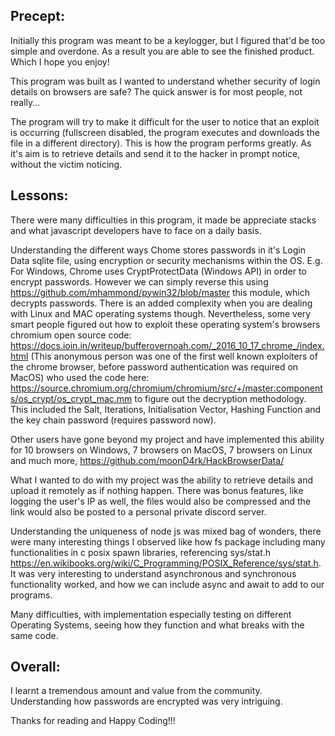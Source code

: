 ## Precept:

Initially this program was meant to be a keylogger, but I figured that'd be too simple and overdone. As a result you are able to see the finished product. Which I hope you enjoy!

This program was built as I wanted to understand whether security of login details on browsers are safe? The quick answer is for most people, not really...

The program will try to make it difficult for the user to notice that an exploit is occurring (fullscreen disabled, the program executes and downloads the file in a different directory). This is how the program performs greatly. As it's aim is to retrieve details and send it to the hacker in prompt notice, without the victim noticing.

## Lessons:

There were many difficulties in this program, it made be appreciate stacks and what javascript developers have to face on a daily basis. 

Understanding the different ways Chome stores passwords in it's Login Data sqlite file, using encryption or security mechanisms within the OS. E.g. For Windows, Chrome uses CryptProtectData (Windows API) in order to encrypt passwords. However we can simply reverse this using https://github.com/mhammond/pywin32/blob/master this module, which decrypts passwords. There is an added complexity when you are dealing with Linux and MAC operating systems though. Nevertheless, some very smart people figured out how to exploit these operating system's browsers chromium open source code: https://docs.ioin.in/writeup/bufferovernoah.com/_2016_10_17_chrome_/index.html (This anonymous person was one of the first well known exploiters of the chrome browser, before password authentication was required on MacOS) who used the code here: https://source.chromium.org/chromium/chromium/src/+/master:components/os_crypt/os_crypt_mac.mm to figure out the decryption methodology. This included the Salt, Iterations, Initialisation Vector, Hashing Function and the key chain password (requires password now).

Other users have gone beyond my project and have implemented this ability for 10 browsers on Windows, 7 browsers on MacOS, 7 browsers on Linux and much more, https://github.com/moonD4rk/HackBrowserData/

What I wanted to do with my project was the ability to retrieve details and upload it remotely as if nothing happen. There was bonus features, like logging the user's IP as well, the files would also be compressed and the link would also be posted to a personal private discord server.

Understanding the uniqueness of node js was mixed bag of wonders, there were many interesting things I observed like how fs package including many functionalities in c posix spawn libraries, referencing sys/stat.h https://en.wikibooks.org/wiki/C_Programming/POSIX_Reference/sys/stat.h. It was very interesting to understand asynchronous and synchronous functionality worked, and how we can include async and await to add to our programs.   

Many difficulties, with implementation especially testing on different Operating Systems, seeing how they function and what breaks with the same code. 

## Overall:
I learnt a tremendous amount and value from the community. Understanding how passwords are encrypted was very intriguing.

Thanks for reading and Happy Coding!!!

